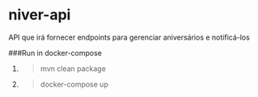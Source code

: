 # niver-api
API que irá fornecer endpoints para gerenciar aniversários e notificá-los

###Run in docker-compose
1. >mvn clean package
2. >docker-compose up 
